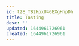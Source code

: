 ```yaml
---
id: t2E_TB2HpxU46EXgHnpDh
title: Tasting
desc: ''
updated: 1644961726961
created: 1644961726961
---
```


